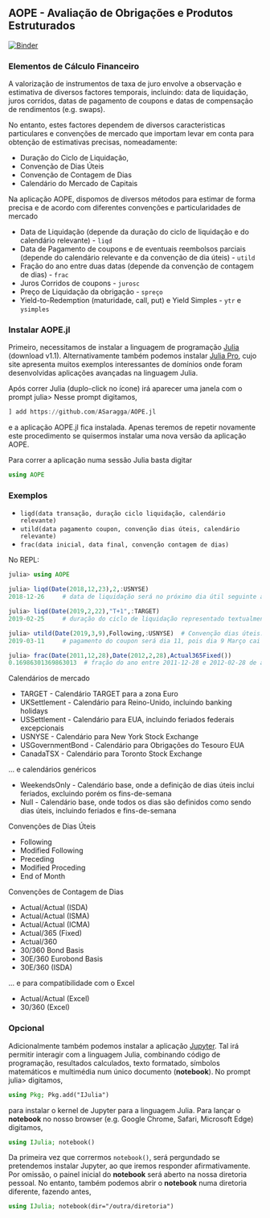 ## AOPE - Avaliação de Obrigações e Produtos Estruturados

[![Binder](https://mybinder.org/badge_logo.svg)](https://mybinder.org/v2/gh/ASaragga/Notebooks.jl/master)

### Elementos de Cálculo Financeiro
A valorização de instrumentos de taxa de juro envolve a observação e estimativa de diversos factores temporais, incluindo: data de liquidação, juros corridos, datas de pagamento de coupons e datas de compensação de rendimentos (e.g. swaps).  

No entanto, estes factores dependem de diversos caracteristicas particulares e convenções de mercado que importam levar em conta para obtenção de estimativas precisas, nomeadamente:
* Duração do Ciclo de Liquidação, 
* Convenção de Dias Úteis
* Convenção de Contagem de Dias
* Calendário do Mercado de Capitais 

Na aplicação AOPE, dispomos de diversos métodos para estimar de forma precisa e de acordo com diferentes convenções e particularidades de mercado  
* Data de Liquidação (depende da duração do ciclo de liquidação e do calendário relevante) - `liqd` 
* Data de Pagamento de coupons e de eventuais reembolsos parciais (depende do calendário relevante e da convenção de dia úteis) - `utild`
* Fração do ano entre duas datas (depende da convenção de contagem de dias) - `frac`
* Juros Corridos de coupons - `jurosc`
* Preço de Liquidação da obrigação - `spreço`
* Yield-to-Redemption (maturidade, call, put) e Yield Simples - `ytr` e `ysimples`


### Instalar AOPE.jl
Primeiro, necessitamos de instalar a linguagem de programação [Julia](https://julialang.org) (download v1.1). Alternativamente também podemos instalar [Julia Pro](https://juliacomputing.com/case-studies/), cujo site apresenta muitos exemplos interessantes de domínios onde foram desenvolvidas aplicações avançadas na linguagem Julia. 

Após correr Julia (duplo-click no ícone) irá aparecer uma janela com o prompt julia> Nesse prompt digitamos,
```julia
] add https://github.com/ASaragga/AOPE.jl
```
e a aplicação AOPE.jl fica instalada. Apenas teremos de repetir novamente este procedimento se quisermos instalar uma nova versão da aplicação AOPE.

Para correr a aplicação numa sessão Julia basta digitar
```julia
using AOPE
```

### Exemplos 
* `liqd(data transação, duração ciclo liquidação, calendário relevante)`
* `utild(data pagamento coupon, convenção dias úteis, calendário relevante)`
* `frac(data inicial, data final, convenção contagem de dias)` 

No REPL:
```julia
julia> using AOPE

julia> liqd(Date(2018,12,23),2,:USNYSE) 
2018-12-26     # data de liquidação será no próximo dia útil seguinte após Natal

julia> liqd(Date(2019,2,22),"T+1",:TARGET)
2019-02-25     # duração do ciclo de liquidação representado textualmente da forma tradicional

julia> utild(Date(2019,3,9),Following,:USNYSE)  # Convenção dias úteis: Following, Calendário: NYSE.
2019-03-11     # pagamento do coupon será dia 11, pois dia 9 Março cai num Sábado  

julia> frac(Date(2011,12,28),Date(2012,2,28),Actual365Fixed())   
0.16986301369863013  # fração do ano entre 2011-12-28 e 2012-02-28 de acorod com a convenção de contagem de dias Actual/365 Fixed

```

Calendários de mercado
* TARGET - Calendário TARGET para a zona Euro
* UKSettlement - Calendário para Reino-Unido, incluindo banking holidays
* USSettlement - Calendário para EUA, incluindo feriados federais excepcionais 
* USNYSE - Calendário para New York Stock Exchange 
* USGovernmentBond - Calendário para Obrigações do Tesouro EUA
* CanadaTSX - Calendário para Toronto Stock Exchange

... e calendários genéricos
* WeekendsOnly - Calendário base, onde a definição de dias úteis inclui feriados, excluindo porém os fins-de-semana 
* Null - Calendário base, onde todos os dias são definidos como sendo dias úteis, incluindo feriados e fins-de-semana

Convenções de Dias Úteis
* Following
* Modified Following
* Preceding
* Modified Proceding
* End of Month

Convenções de Contagem de Dias
* Actual/Actual (ISDA)
* Actual/Actual (ISMA)
* Actual/Actual (ICMA)
* Actual/365 (Fixed)
* Actual/360
* 30/360 Bond Basis
* 30E/360 Eurobond Basis
* 30E/360 (ISDA)

... e para compatibilidade com o Excel
* Actual/Actual (Excel)
* 30/360 (Excel) 

### Opcional 
Adicionalmente também podemos instalar a aplicação [Jupyter](https://jupyter.org). Tal irá permitir interagir com a linguagem Julia, combinando código de programação, resultados calculados, texto formatado, símbolos matemáticos e multimédia num único documento (**notebook**). No prompt julia> digitamos,
```julia
using Pkg; Pkg.add("IJulia")
```
para instalar o kernel de Jupyter para a linguagem Julia. Para lançar o **notebook** no nosso browser (e.g. Google Chrome, Safari, Microsoft Edge) digitamos,
```julia
using IJulia; notebook()
```
Da primeira vez que corrermos `notebook()`, será pergundado se pretendemos instalar Jupyter, ao que iremos responder afirmativamente. Por omissão, o painel inicial do **notebook** será aberto na nossa diretoria pessoal. No entanto, também podemos abrir o **notebook** numa diretoria diferente, fazendo antes,
```julia
using IJulia; notebook(dir="/outra/diretoria")
```
